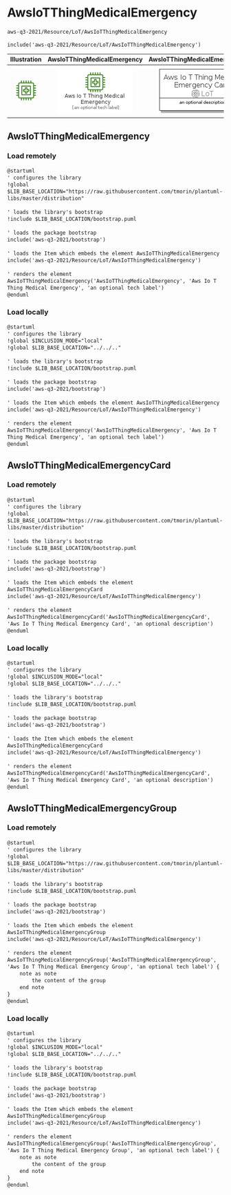 # AwsIoTThingMedicalEmergency


```text
aws-q3-2021/Resource/LoT/AwsIoTThingMedicalEmergency
```

```text
include('aws-q3-2021/Resource/LoT/AwsIoTThingMedicalEmergency')
```



| Illustration | AwsIoTThingMedicalEmergency | AwsIoTThingMedicalEmergencyCard | AwsIoTThingMedicalEmergencyGroup |
| :---: | :---: | :---: | :---: |
| ![illustration for Illustration](../../../aws-q3-2021/Resource/LoT/AwsIoTThingMedicalEmergency.png) | ![illustration for AwsIoTThingMedicalEmergency](../../../aws-q3-2021/Resource/LoT/AwsIoTThingMedicalEmergency.Local.png) | ![illustration for AwsIoTThingMedicalEmergencyCard](../../../aws-q3-2021/Resource/LoT/AwsIoTThingMedicalEmergencyCard.Local.png) | ![illustration for AwsIoTThingMedicalEmergencyGroup](../../../aws-q3-2021/Resource/LoT/AwsIoTThingMedicalEmergencyGroup.Local.png) |




## AwsIoTThingMedicalEmergency

### Load remotely
```plantuml
@startuml
' configures the library
!global $LIB_BASE_LOCATION="https://raw.githubusercontent.com/tmorin/plantuml-libs/master/distribution"

' loads the library's bootstrap
!include $LIB_BASE_LOCATION/bootstrap.puml

' loads the package bootstrap
include('aws-q3-2021/bootstrap')

' loads the Item which embeds the element AwsIoTThingMedicalEmergency
include('aws-q3-2021/Resource/LoT/AwsIoTThingMedicalEmergency')

' renders the element
AwsIoTThingMedicalEmergency('AwsIoTThingMedicalEmergency', 'Aws Io T Thing Medical Emergency', 'an optional tech label')
@enduml
```

### Load locally
```plantuml
@startuml
' configures the library
!global $INCLUSION_MODE="local"
!global $LIB_BASE_LOCATION="../../.."

' loads the library's bootstrap
!include $LIB_BASE_LOCATION/bootstrap.puml

' loads the package bootstrap
include('aws-q3-2021/bootstrap')

' loads the Item which embeds the element AwsIoTThingMedicalEmergency
include('aws-q3-2021/Resource/LoT/AwsIoTThingMedicalEmergency')

' renders the element
AwsIoTThingMedicalEmergency('AwsIoTThingMedicalEmergency', 'Aws Io T Thing Medical Emergency', 'an optional tech label')
@enduml
```

## AwsIoTThingMedicalEmergencyCard

### Load remotely
```plantuml
@startuml
' configures the library
!global $LIB_BASE_LOCATION="https://raw.githubusercontent.com/tmorin/plantuml-libs/master/distribution"

' loads the library's bootstrap
!include $LIB_BASE_LOCATION/bootstrap.puml

' loads the package bootstrap
include('aws-q3-2021/bootstrap')

' loads the Item which embeds the element AwsIoTThingMedicalEmergencyCard
include('aws-q3-2021/Resource/LoT/AwsIoTThingMedicalEmergency')

' renders the element
AwsIoTThingMedicalEmergencyCard('AwsIoTThingMedicalEmergencyCard', 'Aws Io T Thing Medical Emergency Card', 'an optional description')
@enduml
```

### Load locally
```plantuml
@startuml
' configures the library
!global $INCLUSION_MODE="local"
!global $LIB_BASE_LOCATION="../../.."

' loads the library's bootstrap
!include $LIB_BASE_LOCATION/bootstrap.puml

' loads the package bootstrap
include('aws-q3-2021/bootstrap')

' loads the Item which embeds the element AwsIoTThingMedicalEmergencyCard
include('aws-q3-2021/Resource/LoT/AwsIoTThingMedicalEmergency')

' renders the element
AwsIoTThingMedicalEmergencyCard('AwsIoTThingMedicalEmergencyCard', 'Aws Io T Thing Medical Emergency Card', 'an optional description')
@enduml
```

## AwsIoTThingMedicalEmergencyGroup

### Load remotely
```plantuml
@startuml
' configures the library
!global $LIB_BASE_LOCATION="https://raw.githubusercontent.com/tmorin/plantuml-libs/master/distribution"

' loads the library's bootstrap
!include $LIB_BASE_LOCATION/bootstrap.puml

' loads the package bootstrap
include('aws-q3-2021/bootstrap')

' loads the Item which embeds the element AwsIoTThingMedicalEmergencyGroup
include('aws-q3-2021/Resource/LoT/AwsIoTThingMedicalEmergency')

' renders the element
AwsIoTThingMedicalEmergencyGroup('AwsIoTThingMedicalEmergencyGroup', 'Aws Io T Thing Medical Emergency Group', 'an optional tech label') {
    note as note
        the content of the group
    end note
}
@enduml
```

### Load locally
```plantuml
@startuml
' configures the library
!global $INCLUSION_MODE="local"
!global $LIB_BASE_LOCATION="../../.."

' loads the library's bootstrap
!include $LIB_BASE_LOCATION/bootstrap.puml

' loads the package bootstrap
include('aws-q3-2021/bootstrap')

' loads the Item which embeds the element AwsIoTThingMedicalEmergencyGroup
include('aws-q3-2021/Resource/LoT/AwsIoTThingMedicalEmergency')

' renders the element
AwsIoTThingMedicalEmergencyGroup('AwsIoTThingMedicalEmergencyGroup', 'Aws Io T Thing Medical Emergency Group', 'an optional tech label') {
    note as note
        the content of the group
    end note
}
@enduml
```

